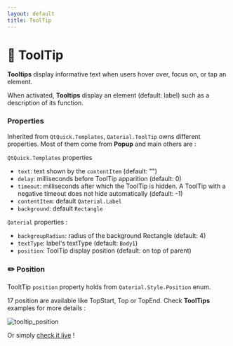```yaml
---
layout: default
title: ToolTip
---
```


# 💬 ToolTip

**Tooltips** display informative text when users hover over, focus on, or tap an element.

When activated, **Tooltips** display an element (default: label) such as a description of its function.

### Properties

Inherited from `QtQuick.Templates`, `Qaterial.ToolTip` owns different properties. Most of them come from **Popup** and main others are :

`QtQuick.Templates` properties

- `text`: text shown by the `contentItem` (default: "")
- `delay`: milliseconds before ToolTip apparition (default: 0)
- `timeout`: milliseconds after which the ToolTip is hidden. A ToolTip with a negative timeout does not hide automatically (default: -1)
- `contentItem`: default `Qaterial.Label`
- `background`: default `Rectangle`

`Qaterial` properties :

- `backgroupRadius`: radius of the background Rectangle (default: 4)
- `textType`: label's textType (default: `Body1`)
- `position`: ToolTip display position (default: on top of parent)

### ✏️ Position

TooltTip `position` property holds from `Qaterial.Style.Position` enum.

17 position are available like TopStart, Top or TopEnd. Check **ToolTips** examples for more details :

![tooltip_position](https://user-images.githubusercontent.com/66482761/86573922-55377c80-bf75-11ea-87ec-da4450c610cb.gif)

Or simply [check it live](https://tinyurl.com/yba5u44x) !



